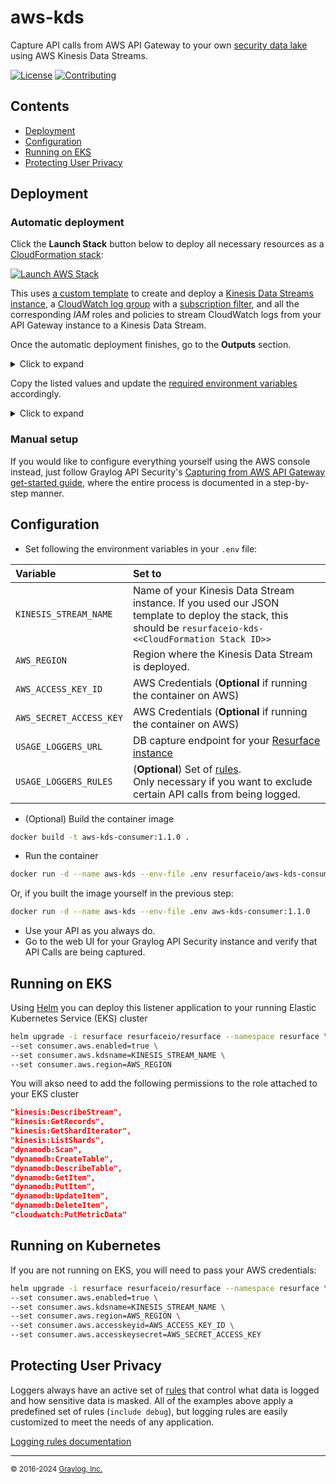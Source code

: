 # aws-kds
Capture API calls from AWS API Gateway to your own <a href="https://resurface.io">security data lake</a> using AWS Kinesis Data Streams.

[![License](https://img.shields.io/github/license/resurfaceio/aws-kds)](https://github.com/resurfaceio/aws-kds/blob/master/LICENSE)
[![Contributing](https://img.shields.io/badge/contributions-welcome-green.svg)](https://github.com/resurfaceio/aws-kds/blob/master/CONTRIBUTING.md)

## Contents

- [Deployment](#deployment)
- [Configuration](#configuration)
- [Running on EKS](#running-on-eks)
- [Protecting User Privacy](#protecting-user-privacy)

## Deployment

### Automatic deployment
Click the **Launch Stack** button below to deploy all necessary resources as a [CloudFormation stack](https://docs.aws.amazon.com/AWSCloudFormation/latest/UserGuide/stacks.html):

[![Launch AWS Stack](https://s3.amazonaws.com/cloudformation-examples/cloudformation-launch-stack.png)](https://console.aws.amazon.com/cloudformation/home#/stacks/create/review?stackName=api-gateway-apisec-capture&templateURL=https%3A%2F%2Fapisec-cf-templates.s3.amazonaws.com%2Fcapture%2Fapi-gateway%2Flogger-kinesis.json)

This uses [a custom template](https://github.com/resurfaceio/iac-templates/blob/master/aws/kds/logger-kinesis-stack.json) to create and deploy a [Kinesis Data Streams instance](https://docs.aws.amazon.com/streams/latest/dev/introduction.html), a [CloudWatch log group](https://docs.aws.amazon.com/AmazonCloudWatch/latest/logs/Working-with-log-groups-and-streams.html) with a [subscription filter](https://docs.aws.amazon.com/AmazonCloudWatch/latest/logs/SubscriptionFilters.html), and all the corresponding _IAM_ roles and policies to stream CloudWatch logs from your API Gateway instance to a Kinesis Data Stream.

Once the automatic deployment finishes, go to the **Outputs** section.
<details>
  <summary> Click to expand</summary>
  
  ![image](https://user-images.githubusercontent.com/7117255/172840506-63846434-9395-41e4-9534-b92161486b6b.png)
</details>

Copy the listed values and update the [required environment variables](#logging-from-aws-kinesis) accordingly.
<details>
  <summary>Click to expand</summary>
  
  ![image](https://user-images.githubusercontent.com/7117255/172839889-7c6859c9-ff63-46ab-ac48-768695b4ef00.png)
</details>

### Manual setup

If you would like to configure everything yourself using the AWS console instead, just follow Graylog API Security's [Capturing from AWS API Gateway get-started guide](https://resurface.io/aws-get-started#manual-setup), where the entire process is documented in a step-by-step manner.

## Configuration

- Set following the environment variables in your `.env` file:

| Variable | Set to |
|:---------|:-------|
|`KINESIS_STREAM_NAME`|Name of your Kinesis Data Stream instance. If you used our JSON template to deploy the stack, this should be `resurfaceio-kds-<<CloudFormation Stack ID>>`|
|`AWS_REGION`|Region where the Kinesis Data Stream is deployed.|
|`AWS_ACCESS_KEY_ID`|AWS Credentials (**Optional** if running the container on AWS)|
|`AWS_SECRET_ACCESS_KEY`|AWS Credentials (**Optional** if running the container on AWS)|
|`USAGE_LOGGERS_URL`|DB capture endpoint for your [Resurface instance](https://resurface.io/installation)|
|`USAGE_LOGGERS_RULES`|(**Optional**) Set of [rules](#protecting-user-privacy).<br />Only necessary if you want to exclude certain API calls from being logged.|

- (Optional) Build the container image

```bash
docker build -t aws-kds-consumer:1.1.0 .
```

- Run the container

```bash
docker run -d --name aws-kds --env-file .env resurfaceio/aws-kds-consumer:1.1.0
```

Or, if you built the image yourself in the previous step:

```bash
docker run -d --name aws-kds --env-file .env aws-kds-consumer:1.1.0
```

- Use your API as you always do.
- Go to the web UI for your Graylog API Security instance and verify that API Calls are being captured.

## Running on EKS

Using [Helm](https://helm.sh/) you can deploy this listener application to your running Elastic Kubernetes Service (EKS) cluster

```bash
helm upgrade -i resurface resurfaceio/resurface --namespace resurface \
--set consumer.aws.enabled=true \
--set consumer.aws.kdsname=KINESIS_STREAM_NAME \
--set consumer.aws.region=AWS_REGION
```

You will akso need to add the following permissions to the role attached to your EKS cluster

```json
"kinesis:DescribeStream",
"kinesis:GetRecords",
"kinesis:GetShardIterator",
"kinesis:ListShards",
"dynamodb:Scan",
"dynamodb:CreateTable",
"dynamodb:DescribeTable",
"dynamodb:GetItem",
"dynamodb:PutItem",
"dynamodb:UpdateItem",
"dynamodb:DeleteItem",
"cloudwatch:PutMetricData"
```

## Running on Kubernetes

If you are not running on EKS, you will need to pass your AWS credentials:

```bash
helm upgrade -i resurface resurfaceio/resurface --namespace resurface \
--set consumer.aws.enabled=true \
--set consumer.aws.kdsname=KINESIS_STREAM_NAME \
--set consumer.aws.region=AWS_REGION \
--set consumer.aws.accesskeyid=AWS_ACCESS_KEY_ID \
--set consumer.aws.accesskeysecret=AWS_SECRET_ACCESS_KEY
```

## Protecting User Privacy

Loggers always have an active set of <a href="https://resurface.io/rules.html">rules</a> that control what data is logged
and how sensitive data is masked. All of the examples above apply a predefined set of rules (`include debug`),
but logging rules are easily customized to meet the needs of any application.

<a href="https://resurface.io/rules.html">Logging rules documentation</a>

---
<small>&copy; 2016-2024 <a href="https://resurface.io">Graylog, Inc.</a></small>
